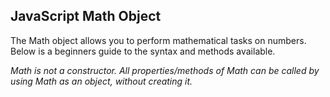 ## JavaScript Math Object
The Math object allows you to perform mathematical tasks on numbers. Below is a beginners guide to the syntax and methods available.

_Math is not a constructor. All properties/methods of Math can be called by using Math as an object, without creating it._



